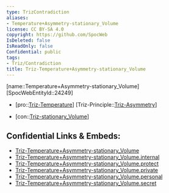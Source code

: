 ```yaml
---
type: TrizContradiction
aliases:
- Temperature+Asymmetry-stationary_Volume
license: CC BY-SA 4.0
copyright: https://github.com/SpocWeb
IsDeleted: false
IsReadOnly: false
Confidential: public
tags: 
- Triz/Contradiction
title: Triz-Temperature+Asymmetry-stationary_Volume
---
```

[name::Temperature+Asymmetry-stationary_Volume]
[SpocWebEntityId::24249]
+ [pro::[Triz-Temperature](tech/Triz/Parameter/Triz-Temperature.md)]
[Triz-Principle::[Triz-Asymmetry](tech/Triz/Principle/Triz-Asymmetry.md)]
- [con::[Triz-stationary_Volume](tech/Triz/Parameter/Triz-stationary_Volume.md)]



## Confidential Links & Embeds: 
- [Triz-Temperature+Asymmetry-stationary_Volume](../../../../_public/tech/Triz/Contradict/Triz-Temperature+Asymmetry-stationary_Volume.md) 
- [Triz-Temperature+Asymmetry-stationary_Volume.internal](../../../../_internal/tech/Triz/Contradict/Triz-Temperature+Asymmetry-stationary_Volume.internal.md) 
- [Triz-Temperature+Asymmetry-stationary_Volume.protect](../../../../_protect/tech/Triz/Contradict/Triz-Temperature+Asymmetry-stationary_Volume.protect.md) 
- [Triz-Temperature+Asymmetry-stationary_Volume.private](../../../../_private/tech/Triz/Contradict/Triz-Temperature+Asymmetry-stationary_Volume.private.md) 
- [Triz-Temperature+Asymmetry-stationary_Volume.personal](../../../../_personal/tech/Triz/Contradict/Triz-Temperature+Asymmetry-stationary_Volume.personal.md) 
- [Triz-Temperature+Asymmetry-stationary_Volume.secret](../../../../_secret/tech/Triz/Contradict/Triz-Temperature+Asymmetry-stationary_Volume.secret.md) 
